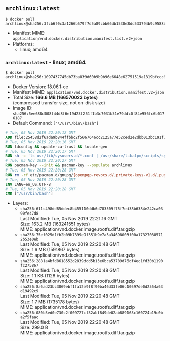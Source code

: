 ## `archlinux:latest`

```console
$ docker pull archlinux@sha256:3fcb6f0c3a1266b579f7d5a89cbb66db1530e8dd533794b9c9588b630255b754
```

-	Manifest MIME: `application/vnd.docker.distribution.manifest.list.v2+json`
-	Platforms:
	-	linux; amd64

### `archlinux:latest` - linux; amd64

```console
$ docker pull archlinux@sha256:1097437745db73ba839d60b9b9b96e6648e62751519a1319bfccc849f6a3f74c
```

-	Docker Version: 18.06.1-ce
-	Manifest MIME: `application/vnd.docker.distribution.manifest.v2+json`
-	Total Size: **166.6 MB (166570023 bytes)**  
	(compressed transfer size, not on-disk size)
-	Image ID: `sha256:5ee688d008f44d8f6e19d23f251f1b3c7031b51e79ddc0f84e956fc6b0176187`
-	Default Command: `["\/usr\/bin\/bash"]`

```dockerfile
# Tue, 05 Nov 2019 22:20:12 GMT
ADD file:25458d2f6ada9b844ffbbc2f5667646cc2125a77e52ced2e2dbb013bc191f7ce in / 
# Tue, 05 Nov 2019 22:20:16 GMT
RUN ldconfig && update-ca-trust && locale-gen
# Tue, 05 Nov 2019 22:20:17 GMT
RUN sh -c 'ls usr/lib/sysusers.d/*.conf | /usr/share/libalpm/scripts/systemd-hook sysusers '
# Tue, 05 Nov 2019 22:20:27 GMT
RUN pacman-key --init && pacman-key --populate archlinux
# Tue, 05 Nov 2019 22:20:28 GMT
RUN rm -rf etc/pacman.d/gnupg/{openpgp-revocs.d/,private-keys-v1.d/,pugring.gpg~,gnupg.S.}*
# Tue, 05 Nov 2019 22:20:28 GMT
ENV LANG=en_US.UTF-8
# Tue, 05 Nov 2019 22:20:28 GMT
CMD ["/usr/bin/bash"]
```

-	Layers:
	-	`sha256:611c498dd85ddec8b455110ddb6d783509f75f7ed38b6384e242ca0390fe47d8`  
		Last Modified: Tue, 05 Nov 2019 22:21:16 GMT  
		Size: 163.2 MB (163241551 bytes)  
		MIME: application/vnd.docker.image.rootfs.diff.tar.gzip
	-	`sha256:75ef025d1fb2b09b7399e9f351b9e7a5a34698003f00a173270385712b53e0eb`  
		Last Modified: Tue, 05 Nov 2019 22:20:48 GMT  
		Size: 1.6 MB (1591867 bytes)  
		MIME: application/vnd.docker.image.rootfs.diff.tar.gzip
	-	`sha256:2881a4bfd8618552d2839ddd5b13e6bca53709d76df4ec1fd30b1190fc275867`  
		Last Modified: Tue, 05 Nov 2019 22:20:48 GMT  
		Size: 1.1 KB (1128 bytes)  
		MIME: application/vnd.docker.image.rootfs.diff.tar.gzip
	-	`sha256:8a6ad23bc3869ebf1fa12e9f8f90ba46d33fe06c10597de0d2554a63d19492c9`  
		Last Modified: Tue, 05 Nov 2019 22:20:48 GMT  
		Size: 1.7 MB (1735178 bytes)  
		MIME: application/vnd.docker.image.rootfs.diff.tar.gzip
	-	`sha256:080b3ed0e730c2f009727cf32abf849de02ab889163c160724b19c0ba2f5faac`  
		Last Modified: Tue, 05 Nov 2019 22:20:48 GMT  
		Size: 299.0 B  
		MIME: application/vnd.docker.image.rootfs.diff.tar.gzip
